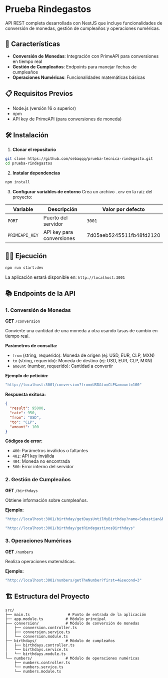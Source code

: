 # Prueba Rindegastos

API REST completa desarrollada con NestJS que incluye funcionalidades de conversión de monedas, gestión de cumpleaños y operaciones numéricas.

## 🚀 Características

- **Conversión de Monedas**: Integración con PrimeAPI para conversiones en tiempo real
- **Gestión de Cumpleaños**: Endpoints para manejar fechas de cumpleaños
- **Operaciones Numéricas**: Funcionalidades matemáticas básicas

## 📋 Requisitos Previos

- Node.js (versión 16 o superior)
- npm
- API key de PrimeAPI (para conversiones de moneda)

## 🛠️ Instalación

1. **Clonar el repositorio**

```bash
git clone https://github.com/sebaqqq/prueba-tecnica-rindegasto.git
cd prueba-rindegastos
```

2. **Instalar dependencias**

```bash
npm install
```

3. **Configurar variables de entorno**
   Crea un archivo `.env` en la raíz del proyecto:

| Variable       | Descripción               | Valor por defecto        |
| -------------- | ------------------------- | ------------------------ |
| `PORT`         | Puerto del servidor       | `3001`                   |
| `PRIMEAPI_KEY` | API key para conversiones | 7d05aeb5245511fb48fd2120 |

## 🏃‍♂️ Ejecución

```bash
npm run start:dev
```

La aplicación estará disponible en: `http://localhost:3001`

## 📚 Endpoints de la API

### 1. Conversión de Monedas

**GET** `/conversion`

Convierte una cantidad de una moneda a otra usando tasas de cambio en tiempo real.

**Parámetros de consulta:**

- `from` (string, requerido): Moneda de origen (ej: USD, EUR, CLP, MXN)
- `to` (string, requerido): Moneda de destino (ej: USD, EUR, CLP, MXN)
- `amount` (number, requerido): Cantidad a convertir

**Ejemplo de petición:**

```bash
"http://localhost:3001/conversion?from=USD&to=CLP&amount=100"
```

**Respuesta exitosa:**

```json
{
  "result": 95000,
  "rate": 950,
  "from": "USD",
  "to": "CLP",
  "amount": 100
}
```

**Códigos de error:**

- `400`: Parámetros inválidos o faltantes
- `401`: API key inválida
- `404`: Moneda no encontrada
- `500`: Error interno del servidor

### 2. Gestión de Cumpleaños

**GET** `/birthdays`

Obtiene información sobre cumpleaños.

**Ejemplo:**

```bash
"http://localhost:3001/birthday/getDaysUntilMyBirthday?name=Sebastian&birthdate=2002-07-22"
```

```bash
"http://localhost:3001/birthday/getRindegastinosBirthdays"
```

### 3. Operaciones Numéricas

**GET** `/numbers`

Realiza operaciones matemáticas.

**Ejemplo:**

```bash
"http://localhost:3001/numbers/getTheNumber?first=4&second=3"
```

## 🏗️ Estructura del Proyecto

```
src/
├── main.ts                 # Punto de entrada de la aplicación
├── app.module.ts          # Módulo principal
├── conversion/            # Módulo de conversión de monedas
│   ├── conversion.controller.ts
│   ├── conversion.service.ts
│   └── conversion.module.ts
├── birthdays/             # Módulo de cumpleaños
│   ├── birthdays.controller.ts
│   └── birthdays.service.ts
|   └── birthdays.module.ts
└── numbers/               # Módulo de operaciones numéricas
    ├── numbers.controller.ts
    └── numbers.service.ts
    └── numbers.module.ts
```

